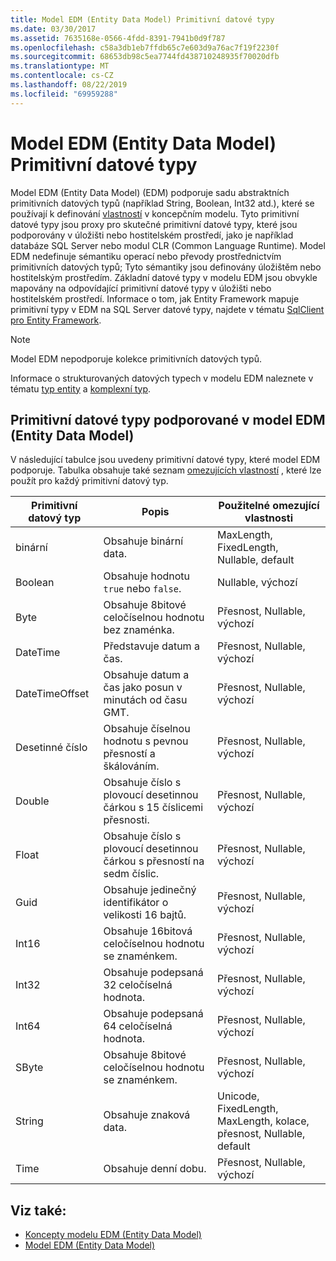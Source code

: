 ```yaml
---
title: Model EDM (Entity Data Model) Primitivní datové typy
ms.date: 03/30/2017
ms.assetid: 7635168e-0566-4fdd-8391-7941b0d9f787
ms.openlocfilehash: c58a3db1eb7ffdb65c7e603d9a76ac7f19f2230f
ms.sourcegitcommit: 68653db98c5ea7744fd438710248935f70020dfb
ms.translationtype: MT
ms.contentlocale: cs-CZ
ms.lasthandoff: 08/22/2019
ms.locfileid: "69959288"
---
```

# <a name="entity-data-model-primitive-data-types"></a>Model EDM (Entity Data Model) Primitivní datové typy
Model EDM (Entity Data Model) (EDM) podporuje sadu abstraktních primitivních datových typů (například String, Boolean, Int32 atd.), které se používají k definování [vlastností](../../../../docs/framework/data/adonet/property.md) v koncepčním modelu. Tyto primitivní datové typy jsou proxy pro skutečné primitivní datové typy, které jsou podporovány v úložišti nebo hostitelském prostředí, jako je například databáze SQL Server nebo modul CLR (Common Language Runtime). Model EDM nedefinuje sémantiku operací nebo převody prostřednictvím primitivních datových typů; Tyto sémantiky jsou definovány úložištěm nebo hostitelským prostředím. Základní datové typy v modelu EDM jsou obvykle mapovány na odpovídající primitivní datové typy v úložišti nebo hostitelském prostředí. Informace o tom, jak Entity Framework mapuje primitivní typy v EDM na SQL Server datové typy, najdete v tématu [SqlClient pro Entity Framework](../../../../docs/framework/data/adonet/ef/sqlclient-for-ef-types.md).  
  
> [!NOTE]
> Model EDM nepodporuje kolekce primitivních datových typů.  
  
 Informace o strukturovaných datových typech v modelu EDM naleznete v tématu [typ entity](../../../../docs/framework/data/adonet/entity-type.md) a [komplexní typ](../../../../docs/framework/data/adonet/complex-type.md).  
  
## <a name="primitive-data-types-supported-in-the-entity-data-model"></a>Primitivní datové typy podporované v model EDM (Entity Data Model)  
 V následující tabulce jsou uvedeny primitivní datové typy, které model EDM podporuje. Tabulka obsahuje také seznam [omezujících vlastností](../../../../docs/framework/data/adonet/facet.md) , které lze použít pro každý primitivní datový typ.  
  
|Primitivní datový typ|Popis|Použitelné omezující vlastnosti|  
|-------------------------|-----------------|-----------------------|  
|binární|Obsahuje binární data.|MaxLength, FixedLength, Nullable, default|  
|Boolean|Obsahuje hodnotu `true` nebo `false`.|Nullable, výchozí|  
|Byte|Obsahuje 8bitové celočíselnou hodnotu bez znaménka.|Přesnost, Nullable, výchozí|  
|DateTime|Představuje datum a čas.|Přesnost, Nullable, výchozí|  
|DateTimeOffset|Obsahuje datum a čas jako posun v minutách od času GMT.|Přesnost, Nullable, výchozí|  
|Desetinné číslo|Obsahuje číselnou hodnotu s pevnou přesností a škálováním.|Přesnost, Nullable, výchozí|  
|Double|Obsahuje číslo s plovoucí desetinnou čárkou s 15 číslicemi přesnosti.|Přesnost, Nullable, výchozí|  
|Float|Obsahuje číslo s plovoucí desetinnou čárkou s přesností na sedm číslic.|Přesnost, Nullable, výchozí|  
|Guid|Obsahuje jedinečný identifikátor o velikosti 16 bajtů.|Přesnost, Nullable, výchozí|  
|Int16|Obsahuje 16bitová celočíselnou hodnotu se znaménkem.|Přesnost, Nullable, výchozí|  
|Int32|Obsahuje podepsaná 32 celočíselná hodnota.|Přesnost, Nullable, výchozí|  
|Int64|Obsahuje podepsaná 64 celočíselná hodnota.|Přesnost, Nullable, výchozí|  
|SByte|Obsahuje 8bitové celočíselnou hodnotu se znaménkem.|Přesnost, Nullable, výchozí|  
|String|Obsahuje znaková data.|Unicode, FixedLength, MaxLength, kolace, přesnost, Nullable, default|  
|Time|Obsahuje denní dobu.|Přesnost, Nullable, výchozí|  
  
## <a name="see-also"></a>Viz také:

- [Koncepty modelu EDM (Entity Data Model)](../../../../docs/framework/data/adonet/entity-data-model-key-concepts.md)
- [Model EDM (Entity Data Model)](../../../../docs/framework/data/adonet/entity-data-model.md)
